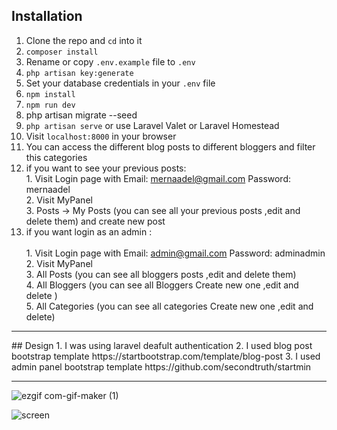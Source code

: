 ## Installation
1. Clone the repo and `cd` into it
2. `composer install`
3. Rename or copy `.env.example` file to `.env`
4. `php artisan key:generate`
5. Set your database credentials in your `.env` file
6. `npm install`
7. `npm run dev`
8. php artisan migrate --seed
9. `php artisan serve` or use Laravel Valet or Laravel Homestead
10. Visit `localhost:8000` in your browser
11. You can access the different blog posts to different bloggers and filter this categories
12. if you want to see your previous posts:<br>
              1. Visit Login page with Email: mernaadel@gmail.com Password: mernaadel <br>
              2. Visit MyPanel <br>
              3. Posts -> My Posts (you can see all your previous posts ,edit and delete them) and create new post <br>
13. if you want login as an admin : <br>           
              1. Visit Login page with Email: admin@gmail.com Password: adminadmin <br>
              2. Visit MyPanel <br>
              3. All Posts (you can see all bloggers posts ,edit and delete them) <br>
              4. All Bloggers (you can see all Bloggers Create new one ,edit and delete ) <br>
              5. All Categories (you can see all categories Create new one ,edit and delete)
<hr>
## Design
1. I was using laravel deafult authentication
2. I used blog post bootstrap template https://startbootstrap.com/template/blog-post
3. I used admin panel bootstrap template https://github.com/secondtruth/startmin
<hr>
  
![ezgif com-gif-maker (1)](https://user-images.githubusercontent.com/31679900/123519391-fc2a9200-d678-11eb-9032-644d40e9a4d0.gif)

![screen](https://user-images.githubusercontent.com/31679900/123519401-16fd0680-d679-11eb-8a98-378d9a2fe9ba.png)
